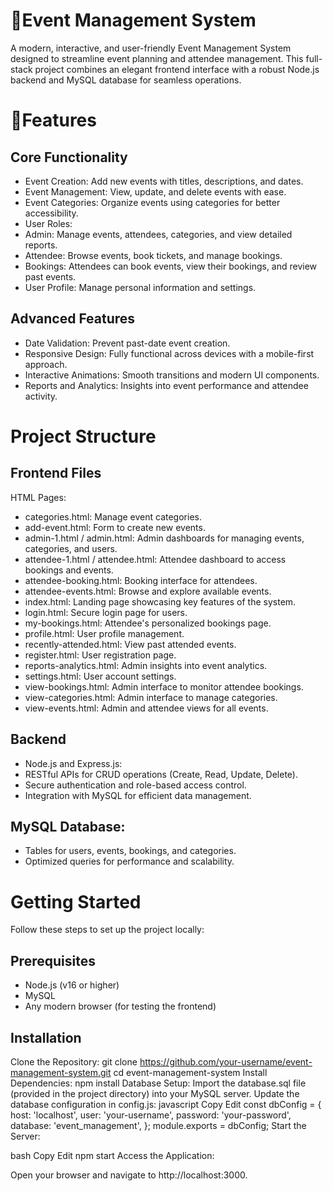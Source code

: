 # 🔗Event Management System
A modern, interactive, and user-friendly Event Management System designed to streamline event planning and attendee management. This full-stack project combines an elegant frontend interface with a robust Node.js backend and MySQL database for seamless operations.
# 🚀Features
## Core Functionality
- Event Creation: Add new events with titles, descriptions, and dates.
- Event Management: View, update, and delete events with ease.
- Event Categories: Organize events using categories for better accessibility.
- User Roles:
- Admin: Manage events, attendees, categories, and view detailed reports.
- Attendee: Browse events, book tickets, and manage bookings.
- Bookings: Attendees can book events, view their bookings, and review past events.
- User Profile: Manage personal information and settings.
## Advanced Features
* Date Validation: Prevent past-date event creation.
* Responsive Design: Fully functional across devices with a mobile-first approach.
* Interactive Animations: Smooth transitions and modern UI components.
* Reports and Analytics: Insights into event performance and attendee activity.
# Project Structure
## Frontend Files
HTML Pages:
- categories.html: Manage event categories.
- add-event.html: Form to create new events.
- admin-1.html / admin.html: Admin dashboards for managing events, categories, and users.
- attendee-1.html / attendee.html: Attendee dashboard to access bookings and events.
- attendee-booking.html: Booking interface for attendees.
- attendee-events.html: Browse and explore available events.
- index.html: Landing page showcasing key features of the system.
- login.html: Secure login page for users.
- my-bookings.html: Attendee's personalized bookings page.
- profile.html: User profile management.
- recently-attended.html: View past attended events.
- register.html: User registration page.
- reports-analytics.html: Admin insights into event analytics.
- settings.html: User account settings.
- view-bookings.html: Admin interface to monitor attendee bookings.
- view-categories.html: Admin interface to manage categories.
- view-events.html: Admin and attendee views for all events.
## Backend
- Node.js and Express.js:
- RESTful APIs for CRUD operations (Create, Read, Update, Delete).
- Secure authentication and role-based access control.
- Integration with MySQL for efficient data management.
## MySQL Database:
- Tables for users, events, bookings, and categories.
- Optimized queries for performance and scalability.
# Getting Started
Follow these steps to set up the project locally:

## Prerequisites
- Node.js (v16 or higher)
- MySQL
- Any modern browser (for testing the frontend)
## Installation
Clone the Repository:
 git clone https://github.com/your-username/event-management-system.git
cd event-management-system
Install Dependencies:
npm install
Database Setup:
Import the database.sql file (provided in the project directory) into your MySQL server.
Update the database configuration in config.js:
javascript
Copy
Edit
const dbConfig = {
  host: 'localhost',
  user: 'your-username',
  password: 'your-password',
  database: 'event_management',
};
module.exports = dbConfig;
Start the Server:

bash
Copy
Edit
npm start
Access the Application:

Open your browser and navigate to http://localhost:3000.

